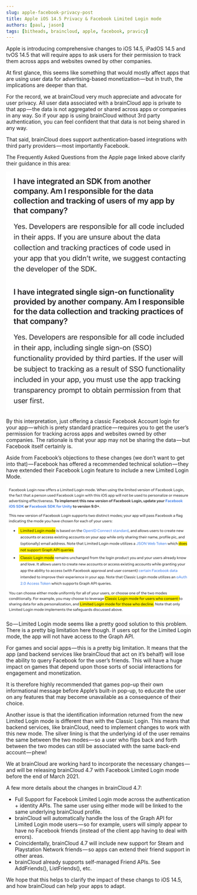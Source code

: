 ```yaml
---
slug: apple-facebook-privacy-post
title: Apple iOS 14.5 Privacy & Facebook Limited Login mode
authors: [paul, jason]
tags: [bitheads, braincloud, apple, facebook, pravicy]
---
```



Apple is introducing comprehensive changes to iOS 14.5, iPadOS 14.5 and tvOS 14.5 that will require apps to ask users for their permission to track them across apps and websites owned by other companies.

At first glance, this seems like something that would mostly affect apps that are using user data for advertising-based monetization — but in truth, the implications are deeper than that.

For the record, we at brainCloud very much appreciate and advocate for user privacy. All user data associated with a brainCloud app is private to that app — the data is not aggregated or shared across apps or companies in any way. So if your app is using brainCloud without 3rd party authentication, you can feel confident that that data is not being shared in any way.

That said, brainCloud does support authentication-based integrations with third party providers — most importantly Facebook.

The Frequently Asked Questions from the Apple page linked above clarify their guidance in this area:

![apple privacy](1_XbJCJVzTBMjkaDlcmmmmgQ.png)


By this interpretation, just offering a classic Facebook Account login for your app — which is prety standard practice — requires you to get the user’s permission for tracking across apps and websites owned by other companies. The rationale is that your app may not be sharing the data — but Facebook itself certainly is.

Aside from Facebook’s objections to these changes (we don’t want to get into that) — Facebook has offered a recommended technical solution — they have extended their Facebook Login feature to include a new Limited Login Mode.

![facebook limited login](1_GcvS9VJr6EwWPf09xxP27w.png)


So — Limited Login mode seems like a pretty good solution to this problem. There is a pretty big limitation here though. If users opt for the Limited Login mode, the app will not have access to the Graph API.

For games and social apps — this is a pretty big limitation. It means that the app (and backend services like brainCloud that act on it’s behalf) will lose the ability to query Facebook for the user’s friends. This will have a huge impact on games that depend upon those sorts of social interactions for engagement and monetization.

It is therefore highly recommended that games pop-up their own informational message before Apple’s built-in pop-up, to educate the user on any features that may become unavailable as a consequence of their choice.

Another issue is that the identification information returned from the new Limited Login mode is different than with the Classic Login. This means that backend services, like brainCloud, need to implement changes to work with this new mode. The silver lining is that the underlying id of the user remains the same between the two modes — so a user who flips back and forth between the two modes can still be associated with the same back-end account — phew!

We at brainCloud are working hard to incorporate the necessary changes — and will be releasing brainCloud 4.7 with Facebook Limited Login mode before the end of March 2021.

A few more details about the changes in brainCloud 4.7:

- Full Support for Facebook Limited Login mode across the authentication + identity APIs. The same user using either mode will be linked to the same underlying brainCloud profile.
- brainCloud will automatically handle the loss of the Graph API for Limited Login mode users — so for example, users will simply appear to have no Facebook friends (instead of the client app having to deal with errors).
- Coincidentally, brainCloud 4.7 will include new support for Steam and Playstation Network friends — so apps can extend their friend support in other areas.
- brainCloud already supports self-managed Friend APIs. See AddFriends(), ListFriends(), etc.

We hope that this helps to clarify the impact of these changs to iOS 14.5, and how brainCloud can help your apps to adapt.
